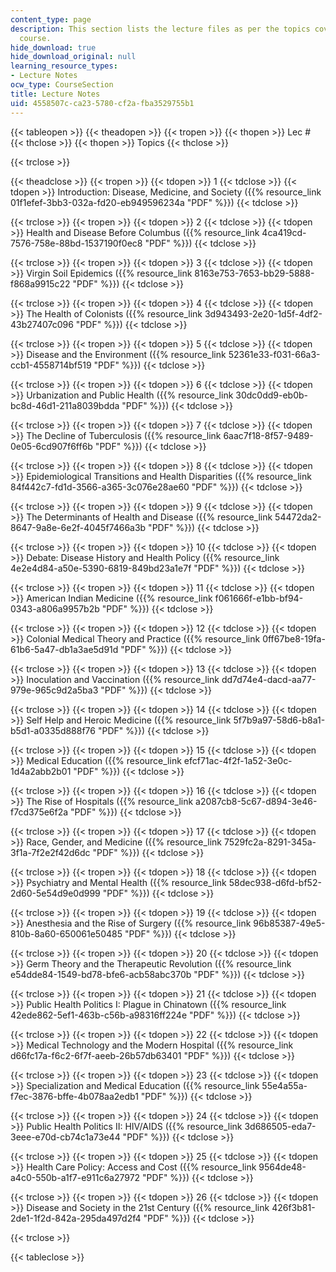 ```yaml
---
content_type: page
description: This section lists the lecture files as per the topics covered in the
  course.
hide_download: true
hide_download_original: null
learning_resource_types:
- Lecture Notes
ocw_type: CourseSection
title: Lecture Notes
uid: 4558507c-ca23-5780-cf2a-fba3529755b1
---
```


{{< tableopen >}}
{{< theadopen >}}
{{< tropen >}}
{{< thopen >}}
Lec #
{{< thclose >}}
{{< thopen >}}
Topics
{{< thclose >}}

{{< trclose >}}

{{< theadclose >}}
{{< tropen >}}
{{< tdopen >}}
1
{{< tdclose >}}
{{< tdopen >}}
Introduction: Disease, Medicine, and Society ({{% resource_link 01f1efef-3bb3-032a-fd20-eb949596234a "PDF" %}})
{{< tdclose >}}

{{< trclose >}}
{{< tropen >}}
{{< tdopen >}}
2
{{< tdclose >}}
{{< tdopen >}}
Health and Disease Before Columbus ({{% resource_link 4ca419cd-7576-758e-88bd-1537190f0ec8 "PDF" %}})
{{< tdclose >}}

{{< trclose >}}
{{< tropen >}}
{{< tdopen >}}
3
{{< tdclose >}}
{{< tdopen >}}
Virgin Soil Epidemics ({{% resource_link 8163e753-7653-bb29-5888-f868a9915c22 "PDF" %}})
{{< tdclose >}}

{{< trclose >}}
{{< tropen >}}
{{< tdopen >}}
4
{{< tdclose >}}
{{< tdopen >}}
The Health of Colonists ({{% resource_link 3d943493-2e20-1d5f-4df2-43b27407c096 "PDF" %}})
{{< tdclose >}}

{{< trclose >}}
{{< tropen >}}
{{< tdopen >}}
5
{{< tdclose >}}
{{< tdopen >}}
Disease and the Environment ({{% resource_link 52361e33-f031-66a3-ccb1-4558714bf519 "PDF" %}})
{{< tdclose >}}

{{< trclose >}}
{{< tropen >}}
{{< tdopen >}}
6
{{< tdclose >}}
{{< tdopen >}}
Urbanization and Public Health ({{% resource_link 30dc0dd9-eb0b-bc8d-46d1-211a8039bdda "PDF" %}})
{{< tdclose >}}

{{< trclose >}}
{{< tropen >}}
{{< tdopen >}}
7
{{< tdclose >}}
{{< tdopen >}}
The Decline of Tuberculosis ({{% resource_link 6aac7f18-8f57-9489-0e05-6cd907f6ff6b "PDF" %}})
{{< tdclose >}}

{{< trclose >}}
{{< tropen >}}
{{< tdopen >}}
8
{{< tdclose >}}
{{< tdopen >}}
Epidemiological Transitions and Health Disparities ({{% resource_link 84f442c7-fd1d-3566-a365-3c076e28ae60 "PDF" %}})
{{< tdclose >}}

{{< trclose >}}
{{< tropen >}}
{{< tdopen >}}
9
{{< tdclose >}}
{{< tdopen >}}
The Determinants of Health and Disease ({{% resource_link 54472da2-8647-9a8e-6e2f-4045f7466a3b "PDF" %}})
{{< tdclose >}}

{{< trclose >}}
{{< tropen >}}
{{< tdopen >}}
10
{{< tdclose >}}
{{< tdopen >}}
Debate: Disease History and Health Policy ({{% resource_link 4e2e4d84-a50e-5390-6819-849bd23a1e7f "PDF" %}})
{{< tdclose >}}

{{< trclose >}}
{{< tropen >}}
{{< tdopen >}}
11
{{< tdclose >}}
{{< tdopen >}}
American Indian Medicine ({{% resource_link f061666f-e1bb-bf94-0343-a806a9957b2b "PDF" %}})
{{< tdclose >}}

{{< trclose >}}
{{< tropen >}}
{{< tdopen >}}
12
{{< tdclose >}}
{{< tdopen >}}
Colonial Medical Theory and Practice ({{% resource_link 0ff67be8-19fa-61b6-5a47-db1a3ae5d91d "PDF" %}})
{{< tdclose >}}

{{< trclose >}}
{{< tropen >}}
{{< tdopen >}}
13
{{< tdclose >}}
{{< tdopen >}}
Inoculation and Vaccination ({{% resource_link dd7d74e4-dacd-aa77-979e-965c9d2a5ba3 "PDF" %}})
{{< tdclose >}}

{{< trclose >}}
{{< tropen >}}
{{< tdopen >}}
14
{{< tdclose >}}
{{< tdopen >}}
Self Help and Heroic Medicine ({{% resource_link 5f7b9a97-58d6-b8a1-b5d1-a0335d888f76 "PDF" %}})
{{< tdclose >}}

{{< trclose >}}
{{< tropen >}}
{{< tdopen >}}
15
{{< tdclose >}}
{{< tdopen >}}
Medical Education ({{% resource_link efcf71ac-4f2f-1a52-3e0c-1d4a2abb2b01 "PDF" %}})
{{< tdclose >}}

{{< trclose >}}
{{< tropen >}}
{{< tdopen >}}
16
{{< tdclose >}}
{{< tdopen >}}
The Rise of Hospitals ({{% resource_link a2087cb8-5c67-d894-3e46-f7cd375e6f2a "PDF" %}})
{{< tdclose >}}

{{< trclose >}}
{{< tropen >}}
{{< tdopen >}}
17
{{< tdclose >}}
{{< tdopen >}}
Race, Gender, and Medicine ({{% resource_link 7529fc2a-8291-345a-3f1a-7f2e2f42d6dc "PDF" %}})
{{< tdclose >}}

{{< trclose >}}
{{< tropen >}}
{{< tdopen >}}
18
{{< tdclose >}}
{{< tdopen >}}
Psychiatry and Mental Health ({{% resource_link 58dec938-d6fd-bf52-2d60-5e54d9e0d999 "PDF" %}})
{{< tdclose >}}

{{< trclose >}}
{{< tropen >}}
{{< tdopen >}}
19
{{< tdclose >}}
{{< tdopen >}}
Anesthesia and the Rise of Surgery ({{% resource_link 96b85387-49e5-810b-8a60-650061e50485 "PDF" %}})
{{< tdclose >}}

{{< trclose >}}
{{< tropen >}}
{{< tdopen >}}
20
{{< tdclose >}}
{{< tdopen >}}
Germ Theory and the Therapeutic Revolution ({{% resource_link e54dde84-1549-bd78-bfe6-acb58abc370b "PDF" %}})
{{< tdclose >}}

{{< trclose >}}
{{< tropen >}}
{{< tdopen >}}
21
{{< tdclose >}}
{{< tdopen >}}
Public Health Politics I: Plague in Chinatown ({{% resource_link 42ede862-5ef1-463b-c56b-a98316ff224e "PDF" %}})
{{< tdclose >}}

{{< trclose >}}
{{< tropen >}}
{{< tdopen >}}
22
{{< tdclose >}}
{{< tdopen >}}
Medical Technology and the Modern Hospital ({{% resource_link d66fc17a-f6c2-6f7f-aeeb-26b57db63401 "PDF" %}})
{{< tdclose >}}

{{< trclose >}}
{{< tropen >}}
{{< tdopen >}}
23
{{< tdclose >}}
{{< tdopen >}}
Specialization and Medical Education ({{% resource_link 55e4a55a-f7ec-3876-bffe-4b078aa2edb1 "PDF" %}})
{{< tdclose >}}

{{< trclose >}}
{{< tropen >}}
{{< tdopen >}}
24
{{< tdclose >}}
{{< tdopen >}}
Public Health Politics II: HIV/AIDS ({{% resource_link 3d686505-eda7-3eee-e70d-cb74c1a73e44 "PDF" %}})
{{< tdclose >}}

{{< trclose >}}
{{< tropen >}}
{{< tdopen >}}
25
{{< tdclose >}}
{{< tdopen >}}
Health Care Policy: Access and Cost ({{% resource_link 9564de48-a4c0-550b-a1f7-e911c6a27972 "PDF" %}})
{{< tdclose >}}

{{< trclose >}}
{{< tropen >}}
{{< tdopen >}}
26
{{< tdclose >}}
{{< tdopen >}}
Disease and Society in the 21st Century ({{% resource_link 426f3b81-2de1-1f2d-842a-295da497d2f4 "PDF" %}})
{{< tdclose >}}

{{< trclose >}}

{{< tableclose >}}